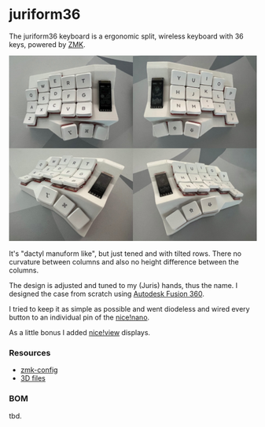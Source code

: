 # juriform36

The juriform36 keyboard is a ergonomic split, wireless keyboard with 36 keys, powered by [ZMK](https://zmk.dev/).

<img src="/images/overview.jpg">

It's "dactyl manuform like", but just tened and with tilted rows. There no curvature between columns and also no height difference between the columns.

The design is adjusted and tuned to my (Juris) hands, thus the name. I designed the case from scratch using [Autodesk Fusion 360](https://www.autodesk.de/products/fusion-360/).

I tried to keep it as simple as possible and went diodeless and wired every button to an individual pin of the [nice!nano](https://nicekeyboards.com/nice-nano).

As a little bonus I added [nice!view](https://nicekeyboards.com/nice-view) displays.

### Resources
  * [zmk-config](https://github.com/juriform36/zmk-config)
  * [3D files](https://github.com/juriform36/case)

### BOM
tbd.
